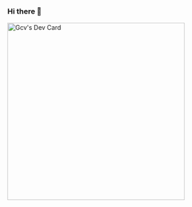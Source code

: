 ### Hi there 👋

<a href="https://app.daily.dev/KF"><img src="https://api.daily.dev/devcards/c4ff0566ae464a6b8c85fb8fdf42e2df.png?r=c8m" width="400" alt="Gcv's Dev Card"/></a>

<!--
**elgcv/elgcv** is a ✨ _special_ ✨ repository because its `README.md` (this file) appears on your GitHub profile.

Here are some ideas to get you started:

- 🔭 I’m currently working on ...
- 🌱 I’m currently learning ...
- 👯 I’m looking to collaborate on ...
- 🤔 I’m looking for help with ...
- 💬 Ask me about ...
- 📫 How to reach me: ...
- 😄 Pronouns: ...
- ⚡ Fun fact: ...
-->
